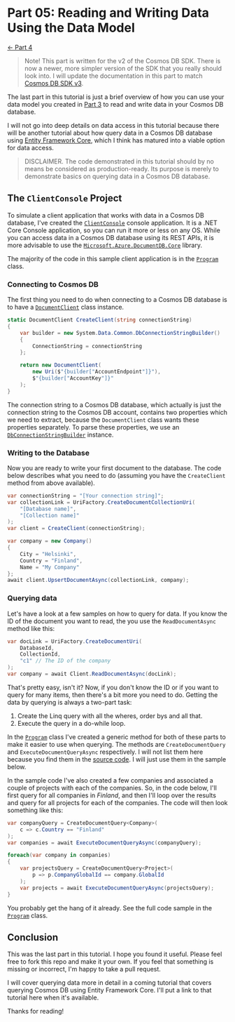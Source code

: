 # Part 05: Reading and Writing Data Using the Data Model

[<- Part 4](Part04-readme.md)

> Note! This part is written for the v2 of the Cosmos DB SDK. There is now a newer, more simpler version of the SDK that you really should look into. I will update the documentation in this part to match [Cosmos DB SDK v3](https://github.com/Azure/azure-cosmos-dotnet-v3).

The last part in this tutorial is just a brief overview of how you can use your data model you created in [Part 3](Part03-readme.md) to read and write data in your Cosmos DB database.

I will not go into deep details on data access in this tutorial because there will be another tutorial about how query data in a Cosmos DB database using [Entity Framework Core](https://docs.microsoft.com/en-us/ef/core/), which I think has matured into a viable option for data access.

> DISCLAIMER. The code demonstrated in this tutorial should by no means be considered as production-ready. Its purpose is merely to demonstrate basics on querying data in a Cosmos DB database.

## The `ClientConsole` Project
To simulate a client application that works with data in a Cosmos DB database, I've created the [`ClientConsole`](ClientConsole/ClientConsole.csproj) console application. It is a .NET Core Console application, so you can run it more or less on any OS. While you can access data in a Cosmos DB database using its REST APIs, it is more advisable to use the [`Microsoft.Azure.DocumentDB.Core`](https://www.nuget.org/packages/Microsoft.Azure.DocumentDB.Core/) library.

The majority of the code in this sample client application is in the [`Program`](ClientConsole/Program.cs) class.

### Connecting to Cosmos DB
The first thing you need to do when connecting to a Cosmos DB database is to have a [`DocumentClient`](https://docs.microsoft.com/en-us/dotnet/api/microsoft.azure.documents.client.documentclient) class instance.

``` C#
static DocumentClient CreateClient(string connectionString)
{
    var builder = new System.Data.Common.DbConnectionStringBuilder()
    {
        ConnectionString = connectionString
    };

    return new DocumentClient(
        new Uri($"{builder["AccountEndpoint"]}"), 
        $"{builder["AccountKey"]}"
    );
}
```

The connection string to a Cosmos DB database, which actually is just the connection string to the Cosmos DB account, contains two properties which we need to extract, because the `DocumentClient` class wants these properties separately. To parse these properties, we use an [`DbConnectionStringBuilder`](https://docs.microsoft.com/en-us/dotnet/api/system.data.common.dbconnectionstringbuilder?view=netcore-2.1) instance.

### Writing to the Database
Now you are ready to write your first document to the database. The code below describes what you need to do (assuming you have the `CreateClient` method from above available).

``` C#
var connectionString = "[Your connection string]";
var collectionLink = UriFactory.CreateDocumentCollectionUri(
    "[Database name]",
    "[Collection name]"
);
var client = CreateClient(connectionString);

var company = new Company()
{
    City = "Helsinki",
    Country = "Finland",
    Name = "My Company"
};
await client.UpsertDocumentAsync(collectionLink, company);
```

### Querying data
Let's have a look at a few samples on how to query for data. If you know the ID of the document you want to read, the you use the `ReadDocumentAsync` method like this:

``` C#
var docLink = UriFactory.CreateDocumentUri(
    DatabaseId, 
    CollectionId, 
    "c1" // The ID of the company
);
var company = await Client.ReadDocumentAsync(docLink);
```

That's pretty easy, isn't it? Now, if you don't know the ID or if you want to query for many items, then there's a bit more you need to do. Getting the data by querying is always a two-part task:

1. Create the Linq query with all the wheres, order bys and all that.
2. Execute the query in a do-while loop.

In the [`Program`](ClientConsole/Program.cs) class I've created a generic method for both of these parts to make it easier to use when querying. The methods are `CreateDocumentQuery` and `ExecuteDocumentQueryAsync` respectively. I will not list them here because you find them in the [source code](ClientConsole/Program.cs). I will just use them in the sample below.

In the sample code I've also created a few companies and associated a couple of projects with each of the companies. So, in the code below, I'll first query for all companies in *Finland*, and then I'll loop over the results and query for all projects for each of the companies. The code will then look something like this:

``` C#
var companyQuery = CreateDocumentQuery<Company>(
    c => c.Country == "Finland"
);
var companies = await ExecuteDocumentQueryAsync(companyQuery);

foreach(var company in companies)
{
    var projectsQuery = CreateDocumentQuery<Project>(
        p => p.CompanyGlobalId == company.GlobalId
    );
    var projects = await ExecuteDocumentQueryAsync(projectsQuery);
}
```

You probably get the hang of it already. See the full code sample in the [`Program`](ClientConsole/Program.cs) class.

## Conclusion
This was the last part in this tutorial. I hope you found it useful. Please feel free to fork this repo and make it your own. If you feel that something is missing or incorrect, I'm happy to take a pull request.

I will cover querying data more in detail in a coming tutorial that covers querying Cosmos DB using Entity Framework Core. I'll put a link to that tutorial here when it's available.

Thanks for reading!
